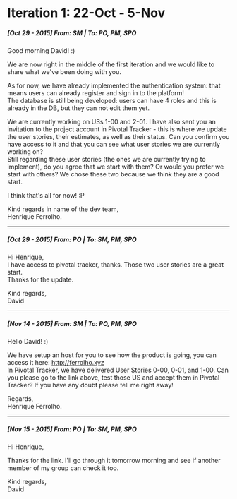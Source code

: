 # Iteration 1: 22-Oct - 5-Nov

##### [Oct 29 - 2015] From: SM | To: PO, PM, SPO

Good morning David! :)

We are now right in the middle of the first iteration and we would like to share what we've been doing with you.

As for now, we have already implemented the authentication system: that means users can already register and sign in to the platform!  
The database is still being developed: users can have 4 roles and this is already in the DB, but they can not edit them yet.

We are currently working on USs 1-00 and 2-01. I have also sent you an invitation to the project account in Pivotal Tracker - this is where we update the user stories, their estimates, as well as their status. Can you confirm you have access to it and that you can see what user stories we are currently working on?  
Still regarding these user stories (the ones we are currently trying to implement), do you agree that we start with them? Or would you prefer we start with others? We chose these two because we think they are a good start.

I think that's all for now! :P

Kind regards in name of the dev team,  
Henrique Ferrolho.


---

##### [Oct 29 - 2015] From: PO | To: SM, PM, SPO

Hi Henrique,  
I have access to pivotal tracker, thanks. Those two user stories are a great start.  
Thanks for the update.

Kind regards,  
David


---

##### [Nov 14 - 2015] From: SM | To: PO, PM, SPO

Hello David! :)

We have setup an host for you to see how the product is going, you can access it here: http://ferrolho.xyz  
In Pivotal Tracker, we have delivered User Stories 0-00, 0-01, and 1-00. Can you please go to the link above, test those US and accept them in Pivotal Tracker? If you have any doubt please tell me right away!

Regards,  
Henrique Ferrolho.


---

##### [Nov 15 - 2015] From: PO | To: SM, PM, SPO

Hi Henrique,

Thanks for the link. I'll go through it tomorrow morning and see if another member of my group can check it too.

Kind regards,  
David
